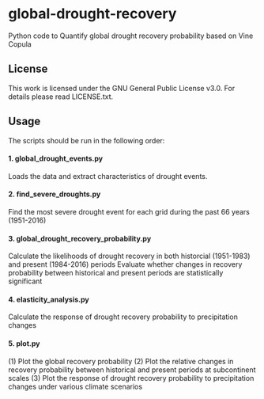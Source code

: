 # global-drought-recovery
Python code to Quantify global drought recovery probability based on Vine Copula

## License
This work is licensed under the GNU General Public License v3.0. For details please read LICENSE.txt.

## Usage
The scripts should be run in the following order:

#### 1. global_drought_events.py
Loads the data and extract characteristics of drought events.

#### 2. find_severe_droughts.py
Find the most severe drought event for each grid during the past 66 years (1951-2016)

#### 3. global_drought_recovery_probability.py
Calculate the likelihoods of drought recovery in both historcial (1951-1983) and present (1984-2016) periods
Evaluate whether changes in recovery probability between historical and present periods are statistically significant

#### 4. elasticity_analysis.py
Calculate the response of drought recovery probability to precipitation changes

#### 5. plot.py
(1) Plot the global recovery probability
(2) Plot the relative changes in recovery probability between historical and present periods at subcontinent scales
(3) Plot the response of drought recovery probability to precipitation changes under various climate scenarios
